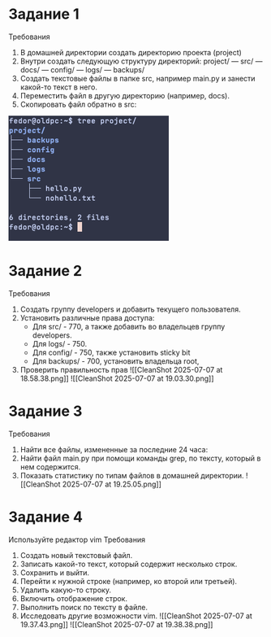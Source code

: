 # Задание 1 
Требования
1. В домашней директории создать директорию проекта (project) 
2. Внутри создать следующую структуру директорий: 
   project/ 
   — src/ 
   — docs/
   — config/ 
   — logs/ 
   — backups/
3. Создать текстовые файлы в папке src, например main.pу и занести какой-то текст в него. 
4. Переместить файл в другую директорию (например, docs).
5. Скопировать файл обратно в src:

![CleanShot 2025-07-07 at 18.52.56.png](CleanShot%202025-07-07%20at%2018.52.56.png)
# Задание 2
Требования
1. Создать группу developers и добавить текущего пользователя.
2. Установить различные права доступа:
	- Для src/ - 770, а также добавить во владельцев группу developers.
	- Для logs/ - 750.
	- Для config/ - 750, также установить sticky bit 
	- Для backups/ - 700, установить владельца root,
3. Проверить правильность прав
![[CleanShot 2025-07-07 at 18.58.38.png]]
![[CleanShot 2025-07-07 at 19.03.30.png]]
# Задание 3 
Требования
1. Найти все файлы, измененные за последние 24 часа:
2. Найти файл main.pу при помощи команды grep, по тексту, который в нем содержится.
3. Показать статистику по типам файлов в домашней директории.
![[CleanShot 2025-07-07 at 19.25.05.png]]
# Задание 4
Используйте редактор vim 
Требования
1. Создать новый текстовый файл.
2. Записать какой-то текст, который содержит несколько строк.
3. Сохранить и выйти.
4. Перейти к нужной строке (например, ко второй или третьей).
5. Удалить какую-то строку.
6. Включить отображение строк.
7. Выполнить поиск по тексту в файле.
8. Исследовать другие возможности vim.
![[CleanShot 2025-07-07 at 19.37.43.png]]
![[CleanShot 2025-07-07 at 19.38.38.png]]
